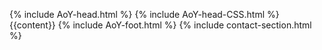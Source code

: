 {% include AoY-head.html %}
{% include AoY-head-CSS.html %}
{{content}}
{% include AoY-foot.html %}
{% include contact-section.html %}
<script type="text/javascript" src="../script/victorScripts/recentposts.js"></script>